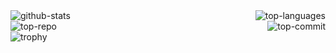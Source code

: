 
<div style="display: flex; justify-content: space-between;">
  <img src="https://github-readme-stats.vercel.app/api/top-langs/?username=Inoue416&layout=compact" alt="github-stats" />
  <img src="https://github-readme-stats.vercel.app/api?username=Inoue416&show_icons=true&theme=transparent" alt="top-languages" />
</div>

<div style="display: flex; justify-content: space-between;">
  <img src="http://github-profile-summary-cards.vercel.app/api/cards/repos-per-language?username=Inoue416&theme=default" alt="top-repo" />
  <img src="http://github-profile-summary-cards.vercel.app/api/cards/most-commit-language?username=Inoue416&theme=default" alt="top-commit" />
</div>

<img src="https://github-profile-trophy.vercel.app/?username=Inoue416)](https://github.com/ryo-ma/github-profile-trophy" alt="trophy"/>
